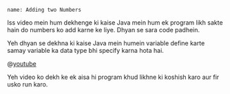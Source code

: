 ```ngMeta
name: Adding two Numbers
```

Iss video mein hum dekhenge ki kaise Java mein hum ek program likh sakte hain do numbers ko add karne ke liye. Dhyan se sara code padhein.

Yeh dhyan se dekhna ki kaise Java mein humein variable define karte samay variable ka data type bhi specify karna hota hai.

@[youtube](f0TkvRQ30GQ)

Yeh video ko dekh ke ek aisa hi program khud likhne ki koshish karo aur fir usko run karo.
